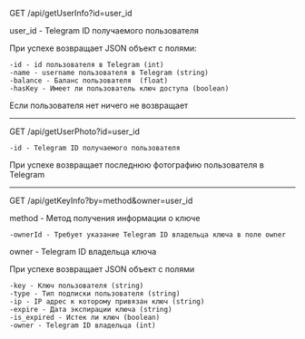 GET /api/getUserInfo?id=user_id

user_id - Telegram ID получаемого пользователя

При успехе возвращает JSON объект с полями:    

    -id - id пользователя в Telegram (int)
    -name - username пользователя в Telegram (string)     
    -balance - Баланс пользователя  (float) 
    -hasKey - Имеет ли пользователь ключ доступа (boolean) 


Если пользователя нет ничего не возвращает 

---

GET /api/getUserPhoto?id=user_id

    -id - Telegram ID получаемого пользователя

При успехе возвращает последнюю фотографию пользователя в Telegram


---

GET /api/getKeyInfo?by=method&owner=user_id

method - Метод получения информации о ключе     

    -ownerId - Требует указание Telegram ID владельца ключа в поле owner

owner - Telegram ID владельца ключа

При успехе возвращает JSON объект с полями

    -key - Ключ пользователя (string)
    -type - Тип подписки пользователя (string)   
    -ip - IP адрес к которому привязан ключ (string)
    -expire - Дата экспирации ключа (string)
    -is_expired - Истек ли ключ (boolean)
    -owner - Telegram ID владельца (int)
